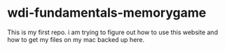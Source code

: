 # wdi-fundamentals-memorygame

This is my first repo.  i am trying to figure out how to use this website and how to get my files on my mac backed up here.

